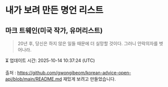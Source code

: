 # 내가 보려 만든 명언 리스트

##  마크 트웨인(미국 작가, 유머리스트)
> 20년 후, 당신은 하지 않은 일들 때문에 더 실망할 것이다. 그러니 안락의자를 벗어나라.


⏳ 업데이트 시간: 2025-10-14 10:37:24 (UTC)

출처 : https://github.com/gwongibeom/korean-advice-open-api/blob/main/README.md
재밌게 보려고 만들었습니다.
